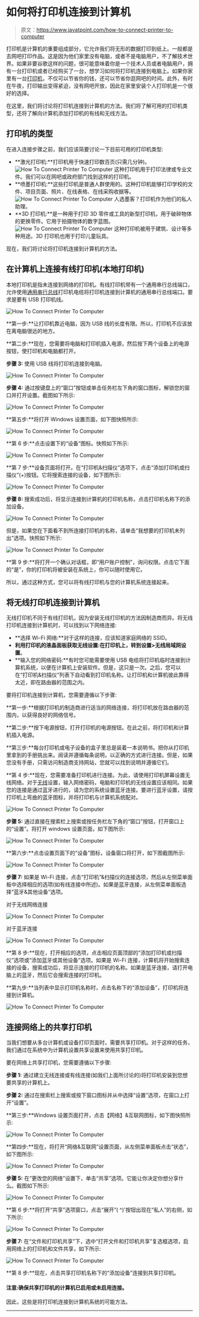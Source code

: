 # 如何将打印机连接到计算机

> 原文：<https://www.javatpoint.com/how-to-connect-printer-to-computer>

打印机是计算机的重要组成部分，它允许我们将无形的数据打印到纸上。一般都是去网吧打印作品。这是因为他们家里没有电脑，或者不是电脑用户，不了解技术世界。如果非要谷歌这样的问题，很可能意味着你是一个技术人员或者电脑用户，拥有一台打印机或者已经购买了一台，想学习如何将打印机连接到电脑上。如果你家里有一台[打印机](https://www.javatpoint.com/printers)，不仅可以节省你的钱，还可以节省你逛网吧的时间。此外，有时在午夜，打印输出变得紧迫，没有网吧开放，因此在家里安装个人打印机是一个很好的选择。

在这里，我们将讨论将打印机连接到计算机的方法。我们将了解可用的打印机类型，还将了解向计算机添加打印机的有线和无线方法。

## 打印机的类型

在进入连接步骤之前，我们应该简要讨论一下目前可用的打印机类型:

*   **激光打印机:**打印机用于快速打印数百页(只需几分钟)。
    ![How To Connect Printer To Computer](img/4d2484acec217cd3976fe861950c1630.png)
    这种打印机用于打印法律或专业文件。我们可以在网吧或政府部门找到这样的打印机。
*   **喷墨打印机:**这些打印机是普通人群使用的。这种打印机能够打印学校的文件、项目页面、照片、在线表格、在线采购收据等。
    ![How To Connect Printer To Computer](img/321c545adaa2f5a7b88c7b6665e1f381.png)
    人选墨客？打印机作为他们的私人助理。
*   **3D 打印机:**是一种用于打印 3D 零件或工具的新型打印机，用于破碎物体的更换零件。它用于拍摄物体的数字蓝图。
    ![How To Connect Printer To Computer](img/baf7ad489cad3158cc21b7d2476cc226.png)
    这种打印机被用于建筑、设计等多种用途。3D 打印机也用于打印儿童玩具。

现在，我们将讨论将打印机连接到计算机的方法。

## 在计算机上连接有线打印机(本地打印机)

本地打印机是指未连接到网络的打印机。有线打印机带有一个通用串行总线端口，允许使用[通用串行总线](https://www.javatpoint.com/usb-full-form)打印机电缆将打印机连接到计算机的通用串行总线端口。要求是要有 USB 打印机线。

![How To Connect Printer To Computer](img/881aaa114f7b4f8bc5b5761c4eb5014b.png)

**第一步:**让打印机靠近电脑，因为 USB 线的长度有限。所以，打印机不应该放在离电脑很远的地方。

**第二步:**现在，您需要将电脑和打印机插入电源，然后按下两个设备上的电源按钮，使打印机和电脑都打开。

**步骤 3:** 使用 USB 线将打印机连接到电脑。

![How To Connect Printer To Computer](img/4547f303efbbe2539e4f40ed7cc89ca1.png)

**步骤 4:** 通过按键盘上的“窗口”按钮或单击任务栏左下角的窗口图标，解锁您的窗口并打开设置。截图如下所示:

![How To Connect Printer To Computer](img/c73c0eaedf14c851eead25eb9dd5b933.png)

**第五步:**将打开 Windows 设置页面，如下图快照所示:

![How To Connect Printer To Computer](img/9a7502e9e269ca63edc07d76f1b71062.png)

**第 6 步:**点击设置下的“设备”图标。快照如下所示:

![How To Connect Printer To Computer](img/540fa2b7815bb0a436c5b1a43eff8dee.png)

**第 7 步:**设备页面将打开。在“打印机&扫描仪”选项下，点击“添加打印机或扫描仪”(+)按钮。它将搜索连接的设备，如下图所示:

![How To Connect Printer To Computer](img/848de82e41b332f9c744a82c77cbdd22.png)

**步骤 8:** 搜索成功后，将显示连接到计算机的打印机名称，点击打印机名称下的添加设备。

![How To Connect Printer To Computer](img/9c9d17c530e23977fe70d606ab948212.png)

但是，如果您在下面看不到所连接打印机的名称，请单击“我想要的打印机未列出”选项。快照如下所示:

![How To Connect Printer To Computer](img/c6ff9c43b01d4cf9da245df75ade6933.png)

**第 9 步:**将打开一个确认对话框，即“用户账户控制”，询问权限。点击它下面的“是”，你的打印机将被安装在系统上，你可以随时使用它。

所以，通过这种方式，您可以将有线打印机与您的计算机系统连接起来。

## 将无线打印机连接到计算机

无线打印机不同于有线打印机，因为安装无线打印机的方法因制造商而异。将无线打印机连接到计算机时，可以找到以下网络连接:

*   **选择 Wi-Fi 网络:**对于这样的连接，应该知道家庭网络的 SSID。
*   **利用打印机的液晶面板获取无线设置:**在打印机上，转到**设置>无线局域网设置**。
*   **输入您的网络密码:**有时您可能需要使用 USB 电缆将打印机临时连接到计算机系统，以便在计算机上安装软件。但是，这只是一次。之后，您可以在“打印机&扫描仪”列表下自动看到打印机名称。让打印机和计算机彼此靠得太近，即在路由器的范围之内。

要将打印机连接到计算机，您需要遵循以下步骤:

**第一步:**根据打印机的制造商进行适当的网络连接，将打印机放在路由器的范围内，以获得良好的网络信号。

**第二步:**按下电源按钮，打开打印机的电源按钮。在此之前，将打印机和计算机插入电源。

**第三步:**每台打印机或电子设备的盒子里总是装着一本说明书。把你从打印机里拿到的手册挑出来。阅读并遵循每条说明，以正确的方式进行连接。但是，如果您没有手册，只需访问制造商支持网站，您就可以找到说明并遵循它们。

**第 4 步:**现在，您需要准备打印机进行连接。为此，请使用打印机屏幕设置无线网络。对于[无线](https://www.javatpoint.com/wifi-full-form)设置，输入网络密码，电脑和打印机的无线设置应该相同。如果您的连接是通过蓝牙进行的，请为您的系统设置蓝牙连接。要进行蓝牙设置，请按打印机上弯曲的蓝牙图标，并将打印机与计算机系统配对。

![How To Connect Printer To Computer](img/2d32806a6a337afcd0d00465b8361d62.png)

**步骤 5:** 通过直接在搜索栏上搜索或按任务栏左下角的“窗口”按钮，打开窗口上的“设置”。将打开 windows 设置页面，如下图所示:

![How To Connect Printer To Computer](img/7cc25fb32a9255030881943583df5ad4.png)

**第六步:**点击设置页面下的“设备”图标，设备窗口将打开，如下图截图所示:

![How To Connect Printer To Computer](img/c20ed195802f07faeb55205ac4aed29a.png)

**步骤 7:** 如果是 Wi-Fi 连接，点击“打印机”&扫描仪的连接选项，然后从左侧菜单面板中选择相应的选项(如有线连接中所述)。如果是蓝牙连接，从左侧菜单面板选择“蓝牙&其他设备”选项。

对于无线网络连接

![How To Connect Printer To Computer](img/1b829fcbf30097bcdc9c5c96a4ad8249.png)

对于蓝牙连接

![How To Connect Printer To Computer](img/000db15026416f8b72275dc275cd5132.png)

**第 8 步:**现在，打开相应的选项，点击相应页面顶部的“添加打印机或扫描仪”选项或“添加蓝牙或其他设备”选项。如果是 Wi-Fi 连接，计算机将开始搜索连接的设备，搜索成功后，将显示连接的打印机的名称。如果是蓝牙连接，请打开电脑上的蓝牙，然后它会搜索连接的打印机。

**第九步:**当列表中显示打印机名称时，点击名称下的“添加设备”，打印机将连接到计算机。

![How To Connect Printer To Computer](img/209c74c5952944720e6b953493640195.png)

## 连接网络上的共享打印机

当我们想要从多台计算机或设备打印页面时，需要共享打印机。对于这样的任务，我们通过在系统中为计算机设置共享设置来使用共享打印机。

要在网络上共享打印机，您需要遵循以下步骤:

**步骤 1:** 通过建立无线连接或有线连接(如我们上面所讨论的)将打印机安装到您想要共享的计算机上。

**步骤 2:** 通过在搜索栏上搜索或按下窗口图标并从中选择“设置”选项，在窗口上打开“设置”。

**第三步:**Windows 设置页面打开，点击【网络】&互联网图标，如下图快照所示:

![How To Connect Printer To Computer](img/ef82c6b38e7ffd0e3f9ec4f135ba4d91.png)

**第四步:**现在，将打开“网络&互联网”设置页面，从左侧菜单面板点击“状态”，如下图所示:

![How To Connect Printer To Computer](img/82e4deebbc5d0b19cf20d52e8bee0918.png)

**步骤 5:** 在“更改您的网络”设置下，单击“共享”选项。它能让你决定你想分享什么。截图如下所示:

![How To Connect Printer To Computer](img/f939d70315cd1461b406318991270a5e.png)

**第 6 步:**将打开“共享”选项窗口，点击“展开”( ^)'按钮出现在“私人”的右侧，如下所示:

![How To Connect Printer To Computer](img/92e0284ab9ee63e144efed19a6636b39.png)

**步骤 7:** 在“文件和打印机共享”下，选中“打开文件和打印机共享”复选框选项，启用网络上的打印机和文件共享，如下所示:

![How To Connect Printer To Computer](img/c554e88cbd866bbbc811f989c550f9bc.png)

**第 8 步:**现在，点击共享打印机名称下的“添加设备”连接到共享打印机。

#### 注意:确保共享打印机的计算机已启用或未启用连接。

因此，这些是将打印机连接到计算机系统的可能方法。

* * *